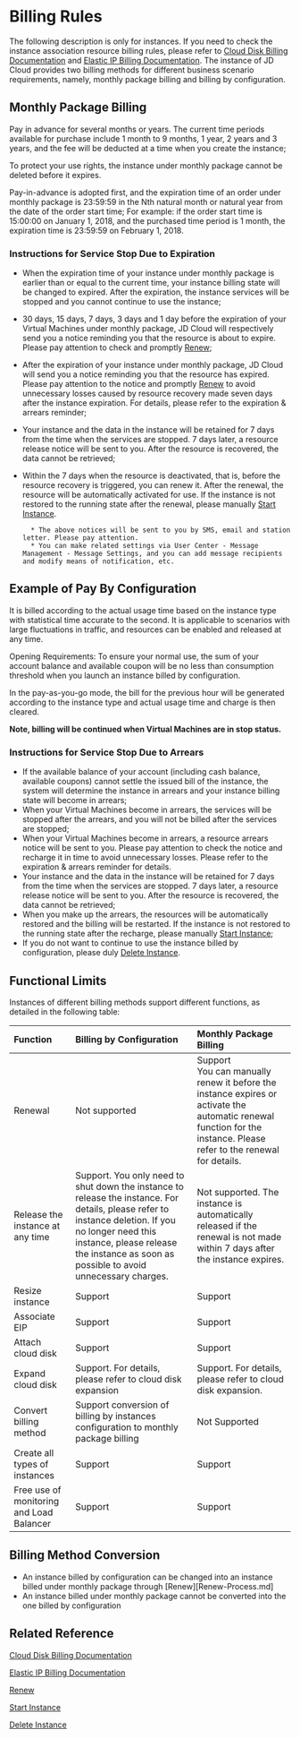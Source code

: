 # Billing Rules

The following description is only for instances. If you need to check the instance association resource billing rules, please refer to [Cloud Disk Billing Documentation](http://docs.jdcloud.com/en/cloud-disk-service/price-overview) and [Elastic IP Billing Documentation](../../../Networking/Elastic-IP/Pricing/Billing-Overview.md). The instance of JD Cloud provides two billing methods for different business scenario requirements, namely, monthly package billing and billing by configuration.

## Monthly Package Billing

Pay in advance for several months or years. The current time periods available for purchase include 1 month to 9 months, 1 year, 2 years and 3 years, and the fee will be deducted at a time when you create the instance;

To protect your use rights, the instance under monthly package cannot be deleted before it expires.

Pay-in-advance is adopted first, and the expiration time of an order under monthly package is 23:59:59 in the Nth natural month or natural year from the date of the order start time;
For example: if the order start time is 15:00:00 on January 1, 2018, and the purchased time period is 1 month, the expiration time is 23:59:59 on February 1, 2018.

### Instructions for Service Stop Due to Expiration

* When the expiration time of your instance under monthly package is earlier than or equal to the current time, your instance billing state will be changed to expired. After the expiration, the instance services will be stopped and you cannot continue to use the instance;
* 30 days, 15 days, 7 days, 3 days and 1 day before the expiration of your Virtual Machines under monthly package, JD Cloud will respectively send you a notice reminding you that the resource is about to expire. Please pay attention to check and promptly [Renew](Renew-Process.md);
* After the expiration of your instance under monthly package, JD Cloud will send you a notice reminding you that the resource has expired. Please pay attention to the notice and promptly [Renew](Renew-Process.md) to avoid unnecessary losses caused by resource recovery made seven days after the instance expiration. For details, please refer to the expiration & arrears reminder;
* Your instance and the data in the instance will be retained for 7 days from the time when the services are stopped. 7 days later, a resource release notice will be sent to you. After the resource is recovered, the data cannot be retrieved;
* Within the 7 days when the resource is deactivated, that is, before the resource recovery is triggered, you can renew it. After the renewal, the resource will be automatically activated for use. If the instance is not restored to the running state after the renewal, please manually [Start Instance](../Operation-Guide/Instance/Start-Instance.md).
		
		* The above notices will be sent to you by SMS, email and station letter. Please pay attention.
		* You can make related settings via User Center - Message Management - Message Settings, and you can add message recipients and modify means of notification, etc.

## Example of Pay By Configuration

It is billed according to the actual usage time based on the instance type with statistical time accurate to the second. It is applicable to scenarios with large fluctuations in traffic, and resources can be enabled and released at any time.

Opening Requirements: To ensure your normal use, the sum of your account balance and available coupon will be no less than consumption threshold when you launch an instance billed by configuration.

In the pay-as-you-go mode, the bill for the previous hour will be generated according to the instance type and actual usage time and charge is then cleared.

**Note, billing will be continued when Virtual Machines are in stop status.**

### Instructions for Service Stop Due to Arrears
* If the available balance of your account (including cash balance, available coupons) cannot settle the issued bill of the instance, the system will determine the instance in arrears and your instance billing state will become in arrears;
* When your Virtual Machines become in arrears, the services will be stopped after the arrears, and you will not be billed after the services are stopped;
* When your Virtual Machines become in arrears, a resource arrears notice will be sent to you. Please pay attention to check the notice and recharge it in time to avoid unnecessary losses. Please refer to the expiration & arrears reminder for details.
* Your instance and the data in the instance will be retained for 7 days from the time when the services are stopped. 7 days later, a resource release notice will be sent to you. After the resource is recovered, the data cannot be retrieved;
* When you make up the arrears, the resources will be automatically restored and the billing will be restarted. If the instance is not restored to the running state after the recharge, please manually [Start Instance](../Operation-Guide/Instance/Start-Instance.md);
* If you do not want to continue to use the instance billed by configuration, please duly [Delete Instance](../Operation-Guide/Instance/Delete-Instance.md).


## Functional Limits
Instances of different billing methods support different functions, as detailed in the following table:

Function|Billing by Configuration|Monthly Package Billing            
:---|:---|:---
Renewal|Not supported|Support<br>You can manually renew it before the instance expires or activate the automatic renewal function for the instance. Please refer to the renewal for details.
Release the instance at any time|Support. You only need to shut down the instance to release the instance. For details, please refer to instance deletion. If you no longer need this instance, please release the instance as soon as possible to avoid unnecessary charges. |Not supported. The instance is automatically released if the renewal is not made within 7 days after the instance expires.             
Resize instance|Support|Support 
Associate EIP|Support|Support    
Attach cloud disk|Support|Support 
Expand cloud disk|Support. For details, please refer to cloud disk expansion|Support. For details, please refer to cloud disk expansion.        
Convert billing method|Support conversion of billing by instances configuration to monthly package billing|Not Supported  
Create all types of instances|Support|Support   
Free use of monitoring and Load Balancer|Support|Support

## Billing Method Conversion
* An instance billed by configuration can be changed into an instance billed under monthly package through [Renew][Renew-Process.md]
* An instance billed under monthly package cannot be converted into the one billed by configuration

## Related Reference
[Cloud Disk Billing Documentation](http://docs.jdcloud.com/en/cloud-disk-service/price-overview)

[Elastic IP Billing Documentation](../../../Networking/Elastic-IP/Pricing/Billing-Overview.md)

[Renew](Renew-Process.md)

[Start Instance](../Operation-Guide/Instance/Start-Instance.md)

[Delete Instance](../Operation-Guide/Instance/Stop-Instance.md)






 
